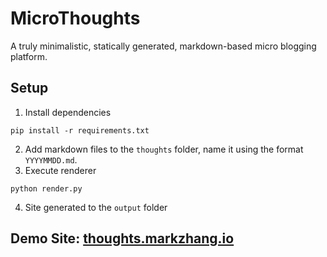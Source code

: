 # MicroThoughts

A truly minimalistic, statically generated, markdown-based micro blogging platform.

## Setup
1. Install dependencies
```
pip install -r requirements.txt
```
2. Add markdown files to the `thoughts` folder, name it using the format `YYYYMMDD.md`.
3. Execute renderer
```
python render.py
```
4. Site generated to the `output` folder

## Demo Site: [thoughts.markzhang.io](https://thoughts.markzhang.io)